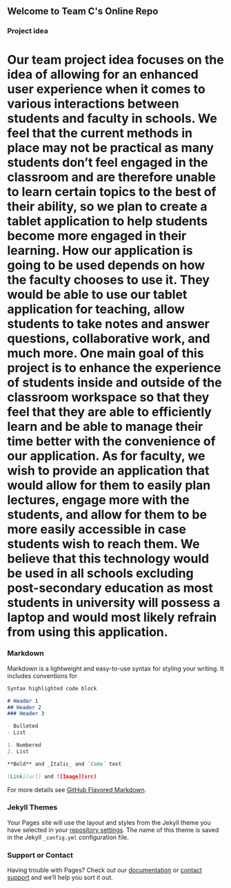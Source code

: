 ## Welcome to Team C's Online Repo

### Project idea
# Our team project idea focuses on the idea of allowing for an enhanced user experience when it comes to various interactions between students and faculty in schools. We feel that the current methods in place may not be practical as many students don’t feel engaged in the classroom and are therefore unable to learn certain topics to the best of their ability, so we plan to create a tablet application to help students become more engaged in their learning. How our application is going to be used depends on how the faculty chooses to use it. They would be able to use our tablet application for teaching, allow students to take notes and answer questions, collaborative work, and much more. One main goal of this project is to enhance the experience of students inside and outside of the classroom workspace so that they feel that they are able to efficiently learn and be able to manage their time better with the convenience of our application. As for faculty, we wish to provide an application that would allow for them to easily plan lectures, engage more with the students, and allow for them to be more easily accessible in case students wish to reach them. We believe that this technology would be used in all schools excluding post-secondary education as most students in university will possess a laptop and would most likely refrain from using this application.

### Markdown

Markdown is a lightweight and easy-to-use syntax for styling your writing. It includes conventions for

```markdown
Syntax highlighted code block

# Header 1
## Header 2
### Header 3

- Bulleted
- List

1. Numbered
2. List

**Bold** and _Italic_ and `Code` text

[Link](url) and ![Image](src)
```

For more details see [GitHub Flavored Markdown](https://guides.github.com/features/mastering-markdown/).

### Jekyll Themes

Your Pages site will use the layout and styles from the Jekyll theme you have selected in your [repository settings](https://github.com/teddy-kalp/teddy-kalp.github.io/settings). The name of this theme is saved in the Jekyll `_config.yml` configuration file.

### Support or Contact

Having trouble with Pages? Check out our [documentation](https://docs.github.com/categories/github-pages-basics/) or [contact support](https://github.com/contact) and we’ll help you sort it out.
